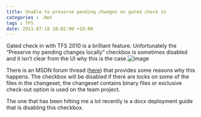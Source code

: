 ```yaml
---
title: Unable to preserve pending changes on gated check in
categories : .Net
tags : TFS
date: 2011-07-18 10:02:00 +10:00
---
```


Gated check in with TFS 2010 is a brilliant feature. Unfortunately the &ldquo;Preserve my pending changes locally&rdquo; checkbox is sometimes disabled and it isn&rsquo;t clear from the UI why this is the case.![image][0]

There is an MSDN forum thread ([here][1]) that provides some reasons why this happens. The checkbox will be disabled if there are locks on some of the files in the changeset, the changeset contains binary files or exclusive check-out option is used on the team project.

The one that has been hitting me a lot recently is a docx deployment guide that is disabling this checkbox.

[0]: //files/image_121.png
[1]: http://social.msdn.microsoft.com/Forums/en-US/tfsbuild/thread/60afe44b-c75d-4e9c-91a1-c8c4f8b77ed4/
